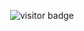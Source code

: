 <p  align="center">
  <img src="https://visitor-badge.glitch.me/badge?page_id=anthonylegoas.anthonylegoas" alt="visitor badge"/>
    <a href="https://img.shields.io/twitter/follow/anthony_legoas?label=%40anthony_legoas&style=social"></a>
</p>


